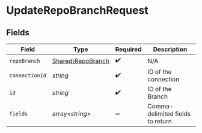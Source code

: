 # UpdateRepoBranchRequest


## Fields

| Field                                                  | Type                                                   | Required                                               | Description                                            |
| ------------------------------------------------------ | ------------------------------------------------------ | ------------------------------------------------------ | ------------------------------------------------------ |
| `repoBranch`                                           | [Shared\RepoBranch](../../Models/Shared/RepoBranch.md) | :heavy_check_mark:                                     | N/A                                                    |
| `connectionId`                                         | *string*                                               | :heavy_check_mark:                                     | ID of the connection                                   |
| `id`                                                   | *string*                                               | :heavy_check_mark:                                     | ID of the Branch                                       |
| `fields`                                               | array<*string*>                                        | :heavy_minus_sign:                                     | Comma-delimited fields to return                       |
